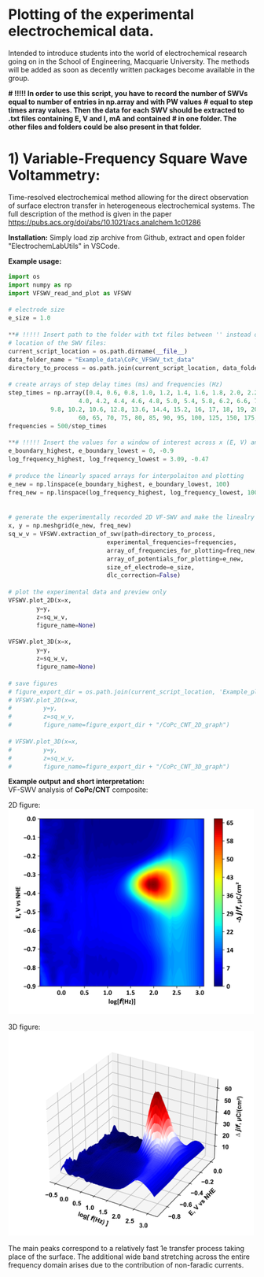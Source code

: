 # Plotting of the experimental electrochemical data.
Intended to introduce students into the world of electrochemical research going on in the School of Engineering, Macquarie University. The methods will be added as soon as decently written packages become available in the group.

**# !!!!! In order to use this script, you have to record the number of SWVs equal to number of entries in np.array and with PW values**
**# equal to step times array values. Then the data for each SWV should be extracted to .txt files containing E, V and I, mA and contained**
**# in one folder. The other files and folders could be also present in that folder.**

# 1) Variable-Frequency Square Wave Voltammetry:
Time-resolved electrochemical method allowing for the direct observation of surface electron transfer in heterogeneous electrochemical systems.
The full description of the method is given in the paper <https://pubs.acs.org/doi/abs/10.1021/acs.analchem.1c01286>

**Installation:**
Simply load zip archive from Github, extract and open folder "ElectrochemLabUtils" in VSCode.

**Example usage:**

```python
import os
import numpy as np
import VFSWV_read_and_plot as VFSWV

# electrode size
e_size = 1.0

**# !!!!! Insert path to the folder with txt files between '' instead of the current one !!!!!**
# location of the SWV files:
current_script_location = os.path.dirname(__file__)
data_folder_name = "Example_data\CoPc_VFSWV_txt_data"
directory_to_process = os.path.join(current_script_location, data_folder_name)

# create arrays of step delay times (ms) and frequencies (Hz)
step_times = np.array([0.4, 0.6, 0.8, 1.0, 1.2, 1.4, 1.6, 1.8, 2.0, 2.2, 2.4, 2.6, 2.8, 3.0, 3.2, 3.4, 3.6, 3.8,
                    4.0, 4.2, 4.4, 4.6, 4.8, 5.0, 5.4, 5.8, 6.2, 6.6, 7, 7.4, 7.8, 8.2, 8.6, 9, 9.4,
            9.8, 10.2, 10.6, 12.8, 13.6, 14.4, 15.2, 16, 17, 18, 19, 20, 22, 24, 26, 28, 34, 38, 42, 46, 50, 55,
                    60, 65, 70, 75, 80, 85, 90, 95, 100, 125, 150, 175, 200, 300, 400, 500, 750, 1000, 1500])
frequencies = 500/step_times

**# !!!!! Insert the values for a window of interest across x (E, V) and y axis (log f = log (1/(2*PW)))**
e_boundary_highest, e_boundary_lowest = 0, -0.9
log_frequency_highest, log_frequency_lowest = 3.09, -0.47

# produce the linearly spaced arrays for interpolaiton and plotting
e_new = np.linspace(e_boundary_highest, e_boundary_lowest, 100)
freq_new = np.linspace(log_frequency_highest, log_frequency_lowest, 100)


# generate the experimentally recorded 2D VF-SWV and make the linealry spaced 2D arrays for plotting
x, y = np.meshgrid(e_new, freq_new)
sq_w_v = VFSWV.extraction_of_swv(path=directory_to_process,
                            experimental_frequencies=frequencies,
                            array_of_frequencies_for_plotting=freq_new,
                            array_of_potentials_for_plotting=e_new,
                            size_of_electrode=e_size, 
                            dlc_correction=False)

# plot the experimental data and preview only
VFSWV.plot_2D(x=x, 
        y=y, 
        z=sq_w_v, 
        figure_name=None)

VFSWV.plot_3D(x=x, 
        y=y, 
        z=sq_w_v, 
        figure_name=None)

# save figures
# figure_export_dir = os.path.join(current_script_location, 'Example_plots')
# VFSWV.plot_2D(x=x, 
#         y=y, 
#         z=sq_w_v, 
#         figure_name=figure_export_dir + "/CoPc_CNT_2D_graph")

# VFSWV.plot_3D(x=x, 
#         y=y, 
#         z=sq_w_v, 
#         figure_name=figure_export_dir + "/CoPc_CNT_3D_graph")

```

**Example output and short interpretation:**  
VF-SWV analysis of **CoPc/CNT** composite:

2D figure:  
<img src=VFSWV_data_prep/Example_plots/CoPc_CNT_2D_graph.png alt="drawing" width="500"/>

3D figure:  
<img src=VFSWV_data_prep/Example_plots/CoPc_CNT_3D_graph.png alt="drawing" width="500"/>

The main peaks correspond to a relatively fast 1e transfer process taking place of the surface. The additional wide band stretching across the entire frequency domain arises due to the contribution of non-faradic currents.
